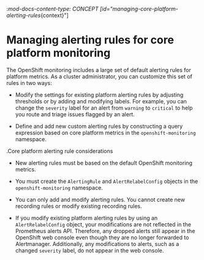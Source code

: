 :_mod-docs-content-type: CONCEPT
[id="managing-core-platform-alerting-rules_{context}"]
# Managing alerting rules for core platform monitoring

The OpenShift monitoring includes a large set of default alerting rules for platform metrics.
As a cluster administrator, you can customize this set of rules in two ways:

* Modify the settings for existing platform alerting rules by adjusting thresholds or by adding and modifying labels.
For example, you can change the `severity` label for an alert from `warning` to `critical` to help you route and triage issues flagged by an alert.

* Define and add new custom alerting rules by constructing a query expression based on core platform metrics in the `openshift-monitoring` namespace.

.Core platform alerting rule considerations

* New alerting rules must be based on the default OpenShift monitoring metrics.

* You must create the `AlertingRule` and `AlertRelabelConfig` objects in the `openshift-monitoring` namespace.

* You can only add and modify alerting rules. You cannot create new recording rules or modify existing recording rules.

* If you modify existing platform alerting rules by using an `AlertRelabelConfig` object, your modifications are not reflected in the Prometheus alerts API.
Therefore, any dropped alerts still appear in the OpenShift web console even though they are no longer forwarded to Alertmanager.
Additionally, any modifications to alerts, such as a changed `severity` label, do not appear in the web console.